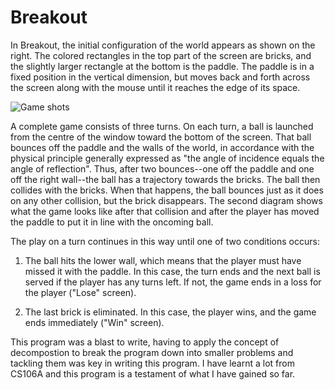 # Breakout
In Breakout, the initial configuration of the world appears as shown on the right. The colored
rectangles in the top part of the screen are bricks, and the slightly larger rectangle at the
bottom is the paddle. The paddle is in a fixed position in the vertical dimension, but moves
back and forth across the screen along with the mouse until it reaches the edge of its space.



![Game shots](https://user-images.githubusercontent.com/119602009/211140511-3fda5836-c0c8-4aba-ad19-78d389203238.png)




A complete game consists of three turns. On each turn, a ball is launched from the centre of
the window toward the bottom of the screen. That ball bounces off the paddle and the walls of 
the world, in accordance with the physical principle generally expressed as "the angle of 
incidence equals the angle of reflection". Thus, after two bounces--one off the paddle and one 
off the right wall--the ball has a trajectory towards the bricks. The ball then collides with 
the bricks. When that happens, the ball bounces just as it does on any other collision, but the
brick disappears. The second diagram shows what the game looks like after that collision and
after the player has moved the paddle to put it in line with the oncoming ball.



The play on a turn continues in this way until one of two conditions occurs:
 
 1. The ball hits the lower wall, which means that the player must have missed it with the
paddle. In this case, the turn ends and the next ball is served if the player has any turns
left. If not, the game ends in a loss for the player ("Lose" screen).
 
 
 2. The last brick is eliminated. In this case, the player wins, and the game ends
immediately ("Win" screen). 

This program was a blast to write, having to apply the concept of decompostion to break the
program down into smaller problems and tackling them was key in writing this program. I have
learnt a lot from CS106A and this program is a testament of what I have gained so far. 

